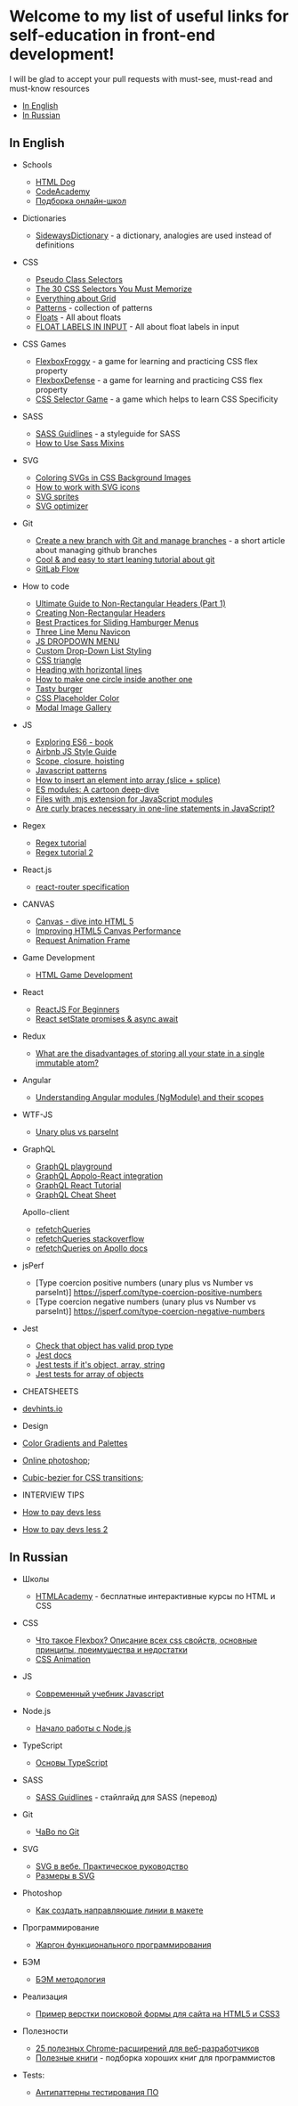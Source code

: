 # Welcome to my list of useful links for self-education in front-end development! 

I will be glad to accept your pull requests with must-see, must-read and must-know resources

- [In English](#in-english)
- [In Russian](#in-russian)


## In English
- Schools
  - [HTML Dog](http://htmldog.com/)
  - [CodeAcademy](https://www.codecademy.com/)
  - [Подборка онлайн-школ](https://tproger.ru/digest/ways-to-learn-how-to-code/)

- Dictionaries  
  - [SidewaysDictionary](https://sidewaysdictionary.com/) - a dictionary, analogies are used instead of definitions

- CSS
  - [Pseudo Class Selectors](https://css-tricks.com/pseudo-class-selectors/)
  - [The 30 CSS Selectors You Must Memorize](https://code.tutsplus.com/tutorials/the-30-css-selectors-you-must-memorize--net-16048)
  - [Everything about Grid](https://gridbyexample.com/)
  - [Patterns](https://www.toptal.com/designers/subtlepatterns/) - collection of patterns
  - [Floats](https://css-tricks.com/all-about-floats/) - All about floats
  - [FLOAT LABELS IN INPUT](https://css-tricks.com/float-labels-css/) - All about float labels in input

- CSS Games  
  - [FlexboxFroggy](http://flexboxfroggy.com/) - a game for learning and practicing CSS flex property 
  - [FlexboxDefense](http://www.flexboxdefense.com/) - a game for learning and practicing CSS flex property 
  - [CSS Selector Game](https://flukeout.github.io/) - a game which helps to learn CSS Specificity  

- SASS
  - [SASS Guidlines](https://sass-guidelin.es/) - a styleguide for SASS
  - [How to Use Sass Mixins](https://scotch.io/tutorials/how-to-use-sass-mixins)
  
- SVG
  - [Coloring SVGs in CSS Background Images](http://codepen.io/noahblon/post/coloring-svgs-in-css-background-images)
  - [How to work with SVG icons](https://fvsch.com/code/svg-icons/how-to/#section-styling)
  - [SVG sprites](https://www.webdesignerdepot.com/2017/05/how-to-create-and-manage-svg-sprites/)
  - [SVG optimizer](https://jakearchibald.github.io/svgomg/)

- Git  
  - [Create a new branch with Git and manage branches](https://github.com/Kunena/Kunena-Forum/wiki/Create-a-new-branch-with-git-and-manage-branches) - a short article about managing github branches
  - [Cool & and easy to start leaning tutorial about git](https://githowto.com)
  - [GitLab Flow](https://about.gitlab.com/2014/09/29/gitlab-flow/)

- How to code  
  - [Ultimate Guide to Non-Rectangular Headers (Part 1)](https://codepen.io/ahmadnassri/post/non-rectangular-headers-part-1)
  - [Creating Non-Rectangular Headers](https://css-tricks.com/creating-non-rectangular-headers/)
  - [Best Practices for Sliding Hamburger Menus](https://webdesignledger.com/best-practices-for-hamburger-menus/)
  - [Three Line Menu Navicon](https://css-tricks.com/three-line-menu-navicon/)
  - [JS DROPDOWN MENU](https://www.selftaughtjs.com/building-javascript-dropdown-menus/)
  - [Custom Drop-Down List Styling](https://tympanus.net/codrops/2012/10/04/custom-drop-down-list-styling/)
  - [CSS triangle](https://css-tricks.com/snippets/css/css-triangle/)
  - [Heading with horizontal lines](http://vclever.com/blog/how-to-style-a-heading-with-horizontal-lines-either-side-using-css/)
  - [How to make one circle inside another one](https://jsfiddle.net/972SF/452/)
  - [Tasty burger](https://codepen.io/nelsonswork/pen/XbbJVx?page=1&)
  - [CSS Placeholder Color](http://htmlcolorcodes.com/tutorials/css-placeholder-color/)
  - [Modal Image Gallery](https://www.w3schools.com/howto/howto_js_lightbox.asp)

- JS
  - [Exploring ES6 - book](http://exploringjs.com/es6.html)
  - [Airbnb JS Style Guide](https://github.com/airbnb/javascript)
  - [Scope, closure, hoisting](https://codeburst.io/js-demystified-04-execution-context-97dea52c8ac6)
  - [Javascript patterns](https://proglib.io/p/javascript-patterns/)
  - [How to insert an element into array (slice + splice)](https://stackoverflow.com/questions/45147420/insert-object-into-array-at-specific-index-in-react)
  - [ES modules: A cartoon deep-dive](https://hacks.mozilla.org/2018/03/es-modules-a-cartoon-deep-dive/)
  - [Files with .mjs extension for JavaScript modules](https://medium.com/passpill-project/files-with-mjs-extension-for-javascript-modules-ced195d7c84a)
  - [Are curly braces necessary in one-line statements in JavaScript?](https://stackoverflow.com/questions/4797286/are-curly-braces-necessary-in-one-line-statements-in-javascript)

- Regex
  - [Regex tutorial](https://www.regular-expressions.info/lookaround.html)
  - [Regex tutorial 2](https://www.rexegg.com/regex-lookarounds.html)

- React.js
  - [react-router specification](https://reacttraining.com/react-router/web/example/recursive-paths)  

- CANVAS
  - [Canvas - dive into HTML 5](http://diveintohtml5.info/canvas.html#text)
  - [Improving HTML5 Canvas Performance](https://www.html5rocks.com/en/tutorials/canvas/performance/#toc-mul-canvas)
  - [Request Animation Frame](https://www.paulirish.com/2011/requestanimationframe-for-smart-animating/)

- Game Development
  - [HTML Game Development](http://html5gamedevelopment.com/)  

- React
  - [ReactJS For Beginners](https://blog.andrewray.me/reactjs-for-stupid-people/)
  - [React setState promises & async await](https://github.com/facebook/react/issues/2642)
  
- Redux
  - [What are the disadvantages of storing all your state in a single immutable atom?](https://github.com/reduxjs/redux/issues/1385)
  
- Angular
  - [Understanding Angular modules (NgModule) and their scopes](https://medium.com/@cyrilletuzi/understanding-angular-modules-ngmodule-and-their-scopes-81e4ed6f7407)

- WTF-JS
  - [Unary plus vs parseInt](https://stackoverflow.com/questions/17106681/parseint-vs-unary-plus-when-to-use-which/17106702#17106702)

- GraphQL
  - [GraphQL playground](https://developer.github.com/v4/explorer/)
  - [GraphQL Appolo-React integration](https://www.apollographql.com/docs/react/)
  - [GraphQL React Tutorial](https://blog.hichroma.com/graphql-react-tutorial-part-1-6-d0691af25858)
  - [GraphQL Cheat Sheet](https://github.com/sogko/graphql-schema-language-cheat-sheet)
  
  Apollo-client
  - [refetchQueries](https://github.com/apollographql/apollo-client/issues/1900)
  - [refetchQueries stackoverflow](https://stackoverflow.com/questions/47301409/using-refetchqueries-with-apollo-and-react)
  - [refetchQueries on Apollo docs](https://www.apollographql.com/docs/react/advanced/caching.html#refetchQueries)

- jsPerf
  - [Type coercion positive numbers (unary plus vs Number vs parseInt)] https://jsperf.com/type-coercion-positive-numbers
  - [Type coercion negative numbers (unary plus vs Number vs parseInt)] https://jsperf.com/type-coercion-negative-numbers
  
- Jest
  - [Check that object has valid prop type](https://stackoverflow.com/questions/46103811/how-to-check-for-object-properties-match-for-an-object-using-jest)
  - [Jest docs](https://deltice.github.io/jest/docs/en/expect.html)
  - [Jest tests if it's object, array, string](https://github.com/facebook/jest/issues/3457)
  - [Jest tests for array of objects](https://medium.com/@andrei.pfeiffer/jest-matching-objects-in-array-50fe2f4d6b98)
  
 - CHEATSHEETS
  - [devhints.io](https://devhints.io/)
  
 - Design
  - [Color Gradients and Palettes](https://mycolor.space/)
  - [Online photoshop](https://www.photopea.com/);
  - [Cubic-bezier for CSS transitions](http://cubic-bezier.com/#.17,.67,.83,.67);

 - INTERVIEW TIPS
  - [How to pay devs less](https://ebanoe.it/2016/12/08/how-to-pay-devs-less/)
  - [How to pay devs less 2](https://ebanoe.it/2017/02/09/how-to-oppress-developers/)

## In Russian

- Школы
  - [HTMLAcademy](https://htmlacademy.ru/) - бесплатные интерактивные курсы по HTML и CSS

- CSS
  - [Что такое Flexbox? Описание всех css свойств, основные принципы, преимущества и недостатки](http://html5.by/blog/flexbox/) 
  - [CSS Animation](http://css.yoksel.ru/css-animation/)

- JS
  - [Современный учебник Javascript](http://learn.javascript.ru/)  

- Node.js
  - [Начало работы с Node.js](https://medium.com/devschacht/node-hero-chapter-1-239f7afeb1d1)  

- TypeScript
  - [Основы TypeScript](https://metanit.com/web/typescript/1.1.php)

- SASS  
  - [SASS Guidlines](https://sass-guidelin.es/ru/#section-48) - стайлгайд для SASS (перевод)

- Git
  - [ЧаВо по Git](http://firstaidgit.ru/#/)
- SVG
  - [SVG в вебе. Практическое руководство](https://svgontheweb.com/ru/#preparation)
  - [Размеры в SVG](http://css.yoksel.ru/svg-sizes/)   

- Photoshop
  - [Как создать направляющие линии в макете](https://toster.ru/q/445763) 

- Программирование 
  - [Жаргон функционального программирования](https://habrahabr.ru/post/310172/)

- БЭМ
  - [БЭМ методология](https://ru.bem.info/methodology/quick-start/) 

- Реализация
  - [Пример верстки поисковой формы для сайта на HTML5 и CSS3](http://dimox.name/search-form-markup-html5-css3/)

- Полезности
  - [25 полезных Chrome-расширений для веб-разработчиков](https://vc.ru/p/25-chrome-extensions)
  - [Полезные книги](https://tproger.ru/books/best-books-for-programmers/) - подборка хороших книг для программистов
  
- Tests:
  - [Антипаттерны тестирования ПО](https://habr.com/post/358178/#4)

